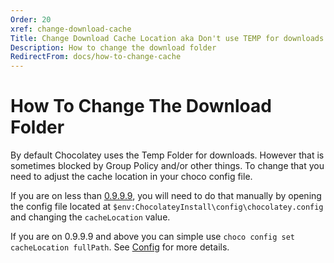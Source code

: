 ```yaml
---
Order: 20
xref: change-download-cache
Title: Change Download Cache Location aka Don't use TEMP for downloads
Description: How to change the download folder
RedirectFrom: docs/how-to-change-cache
---
```


# How To Change The Download Folder

By default Chocolatey uses the Temp Folder for downloads. However that is sometimes blocked by Group Policy and/or other things. To change that you need to adjust the cache location in your choco config file.

If you are on less than [0.9.9.9](https://docs.chocolatey.org/en-us/choco/release-notes#october-2-2015), you will need to do that manually by opening the config file located at `$env:ChocolateyInstall\config\chocolatey.config` and changing the `cacheLocation` value.

If you are on 0.9.9.9 and above you can simple use `choco config set cacheLocation fullPath`. See [Config](xref:choco-command-config) for more details.
